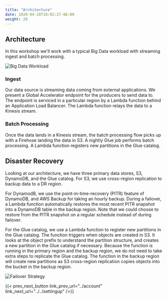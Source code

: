 ```yaml
---
title: "Architecture"
date: 2020-04-28T10:02:27-06:00
weight: 20
---
```


## Architecture

In this workshop we'll work with a typical Big Data workload with streaming ingest and batch processing.

![Big Data Workload](/Reliability/200_Backup_Restore_Failback_Analytics/Images/backup-restore-analytics-workshop.png)

### Ingest

Our data source is streaming data coming from external applications.  We present a Global Accelerator endpoint for the producers to send data to.  The endpoint is serviced in a particular region by a Lambda function behind an Application Load Balancer.  The Lambda function relays the data to a Kinesis stream.

### Batch Processing

Once the data lands in a Kinesis stream, the batch processing flow picks up with a Firehose landing the data in S3.  A nightly Glue job performs batch processing.  A Lambda function registers new partitions in the Glue catalog.

## Disaster Recovery

Looking at our architecture, we have three primary data stores, S3, DynamoDB, and the Glue catalog.  For S3, we use cross-region replication to backup data to a DR region.  

For DynamodB, we use the point-in-time-recovery (PITR) feature of DynamoDB, and AWS Backup for taking an hourly backup.  During a failover, a Lambda function automatically restores the most recent PITR snapshot into a DynamoDB table in the backup region.  Note that we could choose to restore from the PITR snapshot on a regular schedule instead of during failover.

For the Glue catalog, we use a Lambda function to register new partitions in the Glue catalog.  The function triggers when objects are created in S3.  It looks at the object prefix to understand the partition structure, and creates a new partition in the Glue catalog if necessary.  Because the function is running in the primary region and the backup region, we do not need to take extra steps to replicate the Glue catalog.  The function in the backup region will create new partitions as S3 cross-region replication copies objects into the bucket in the backup region.

![Failover Strategy](/Reliability/200_Backup_Restore_Failback_Analytics/Images/backup-restore-workshop.png)

{{< prev_next_button link_prev_url="../account" link_next_url="../../settingup" />}}